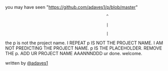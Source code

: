 you may have seen "https://github.com/adaves1/p/blob/master"

                                                 ^
                                              
                                                 |
                                              
                                                 |

the p is not the project name. I REPEAT p IS NOT THE PROJECT NAME. I AM NOT PREDICTING THE PROJECT NAME. p IS THE PLACEHOLDER. REMOVE THE p. ADD UR PROJECT NAME AAANNNDDD ur done. welcome.



written by [@adaves1](https://github.com/adaves1)
